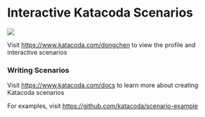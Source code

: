 # Interactive Katacoda Scenarios

[![](http://shields.katacoda.com/katacoda/dongchen/count.svg)](https://www.katacoda.com/dongchen "Get your profile on Katacoda.com")

Visit https://www.katacoda.com/dongchen to view the profile and interactive scenarios

### Writing Scenarios
Visit https://www.katacoda.com/docs to learn more about creating Katacoda scenarios

For examples, visit https://github.com/katacoda/scenario-example
